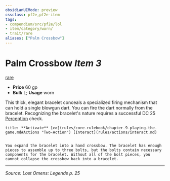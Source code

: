 ```yaml
---
obsidianUIMode: preview
cssclass: pf2e,pf2e-item
tags:
- compendium/src/pf2e/lol
- item/category/worn/
- trait/rare
aliases: ["Palm Crossbow"]
---
```

# Palm Crossbow *Item 3*  
[rare](rare.md "Rare Rarity Trait")  

- **Price** 60 gp
- **Bulk** L; **Usage** worn

This thick, elegant bracelet conceals a specialized firing mechanism that can hold a single blowgun dart. You can fire the dart normally from the bracelet. Recognizing the bracelet's nature requires a successful DC 25 [Perception](skills.md#Perception) check.

```ad-embed-ability
title: **Activate** [>>](rules/core-rulebook/chapter-9-playing-the-game.md#Actions "Two-Action") [Interact](rules/actions/interact.md)


You expand the bracelet into a hand crossbow. The bracelet has enough pieces to assemble up to three bolts, but the bolts contain necessary components for the bracelet. Without all of the bolt pieces, you cannot collapse the crossbow back into a bracelet.
```


---
*Source: Lost Omens: Legends p. 25*
